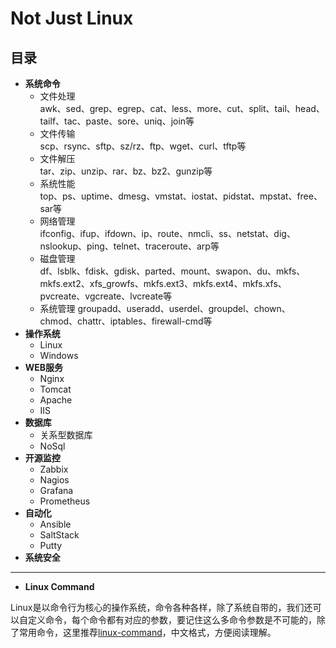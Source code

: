 # Not Just Linux

## 目录  
* **系统命令**  
  * 文件处理  
    awk、sed、grep、egrep、cat、less、more、cut、split、tail、head、tailf、tac、paste、sore、uniq、join等
  * 文件传输  
    scp、rsync、sftp、sz/rz、ftp、wget、curl、tftp等  
  * 文件解压  
    tar、zip、unzip、rar、bz、bz2、gunzip等
  * 系统性能  
    top、ps、uptime、dmesg、vmstat、iostat、pidstat、mpstat、free、sar等
  * 网络管理  
    ifconfig、ifup、ifdown、ip、route、nmcli、ss、netstat、dig、nslookup、ping、telnet、traceroute、arp等
  * 磁盘管理  
    df、lsblk、fdisk、gdisk、parted、mount、swapon、du、mkfs、mkfs.ext2、xfs_growfs、mkfs.ext3、mkfs.ext4、mkfs.xfs、pvcreate、vgcreate、lvcreate等
  * 系统管理
    groupadd、useradd、userdel、groupdel、chown、chmod、chattr、iptables、firewall-cmd等
* **操作系统**
  * Linux
  * Windows  
* **WEB服务**
  * Nginx
  * Tomcat
  * Apache
  * IIS  
* **数据库**
  * 关系型数据库
  * NoSql
* **开源监控**
  * Zabbix
  * Nagios
  * Grafana
  * Prometheus
* **自动化**
  * Ansible
  * SaltStack
  * Putty
* **系统安全**

***

* **Linux Command**   

Linux是以命令行为核心的操作系统，命令各种各样，除了系统自带的，我们还可以自定义命令，每个命令都有对应的参数，要记住这么多命令参数是不可能的，除了常用命令，这里推荐[linux-command](https://jaywcjlove.github.io/linux-command/)，中文格式，方便阅读理解。
